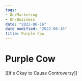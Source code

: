 ```yaml
---
tags:
- On/Marketing
- On/Business
date: "2022-06-16"
date modified: "2022-06-16"
title: Purple Cow
---
```


# Purple Cow
[[It's Okay to Cause Controversy]]
